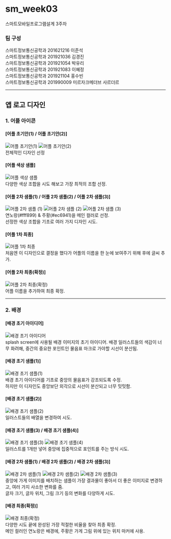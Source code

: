 # sm_week03
스마트모바일프로그램설계 3주차   

### 팀 구성   
스마트정보통신공학과 201621216 이준석   
스마트정보통신공학과 201921036 김경진   
스마트정보통신공학과 201921054 박유리   
스마트정보통신공학과 201921083 이혜정   
스마트정보통신공학과 201921104 홍수빈    
스마트정보통신공학과 201990009 미르자크메더브 사르더르    
   ***   

## 앱 로고 디자인   

### 1. 어플 아이콘   

#### [어플 초기안(1) / 어플 초기안(2)]      
![어플 초기안(1)](https://user-images.githubusercontent.com/57963888/111958615-c84b4800-8b30-11eb-870d-c596e6a05d44.png)
![어플 초기안(2)](https://user-images.githubusercontent.com/57963888/111958632-cd0ffc00-8b30-11eb-9a94-6ccb4842d0fa.png)      
전체적인 디자인 선정   

   
#### [어플 색상 샘플]   
![어플 색상 샘플](https://user-images.githubusercontent.com/57963888/111955088-64268500-8b2c-11eb-8ef8-4170db3ed9dc.png)   
다양한 색상 조합을 시도 해보고 가장 최적의 조합 선정.   
   
#### [어플 2차 샘플(1) / 어플 2차 샘플(2) / 어플 2차 샘플(3)]   
![어플 2차 샘플 (1)](https://user-images.githubusercontent.com/57963888/111958676-ddc07200-8b30-11eb-8f56-37f7329436ba.png)
![어플 2차 샘플 (2)](https://user-images.githubusercontent.com/57963888/111958687-e0bb6280-8b30-11eb-9e2b-75e96db1e840.png)
![어플 2차 샘플 (3)](https://user-images.githubusercontent.com/57963888/111958716-e87b0700-8b30-11eb-9b69-753808e385af.png)     
연노랑(#fff899) & 주황(#ec6941)을 메인 컬러로 선정.   
선정한 색상 조합을 기초로 여러 가지 디자인 시도.   
   
#### [어플 1차 최종]   
![어플 1차 최종](https://user-images.githubusercontent.com/57963888/111958768-f92b7d00-8b30-11eb-91d4-57c749b6e3e0.png)   
처음엔 이 디자인으로 결정을 했다가 어플의 이름을 한 눈에 보여주기 위해 후에 글씨 추가.   
   
#### [어플 2차 최종(확정)]   
![어플 2차 최종(확정)](https://user-images.githubusercontent.com/57963888/111958828-0e081080-8b31-11eb-92ba-2386b7edae8f.png)   
어플 이름을 추가하여 최종 확정.   
   
***   

### 2. 배경   

#### [배경 초기 아이디어]   
![배경 초기 아이디어](https://user-images.githubusercontent.com/57963888/111959034-4a3b7100-8b31-11eb-8765-7c07c7e51a3e.png)   
splash screen에 사용될 배경 이미지의 초기 아이디어. 배경 일러스트들의 색감이 너무 화려해, 중간의 중요한 포인트인 물음표 마크로 가야할 시선이 분산됨.   
    
       
#### [배경 초기 샘플(1)]   
![배경 초기 샘플(1)](https://user-images.githubusercontent.com/57963888/111958874-1c562c80-8b31-11eb-8c97-016380803d79.png)   
배경 초기 아이디어를 기초로 중앙의 물음표가 강조되도록 수정.   
하지만 이 디자인도 중앙보단 외각으로 시선이 분산되고 너무 밋밋함.   
   

#### [배경 초기 샘플(2)]   
![배경 초기 샘플(2)](https://user-images.githubusercontent.com/57963888/111958883-1e1ff000-8b31-11eb-8f36-ba3a220dc2ae.png)   
일러스트들의 배열을 변경하여 시도.   
   
   
#### [배경 초기 샘플(3) / 배경 초기 샘플(4)]   
![배경 초기 샘플(3)](https://user-images.githubusercontent.com/57963888/111958889-1fe9b380-8b31-11eb-8cc2-213286e06518.png)
![배경 초기 샘플(4)](https://user-images.githubusercontent.com/57963888/111958897-22e4a400-8b31-11eb-985e-3ed664f725b2.png)   
일러스트를 1개만 넣어 중앙에 집중적으로 포인트를 주는 방식 시도.   
   

#### [배경 2차 샘플(1) / 배경 2차 샘플(2) / 배경 2차 샘플(3)]   
![배경 2차 샘플(1)](https://user-images.githubusercontent.com/57963888/111959062-558e9c80-8b31-11eb-9c24-e8d7bcf324f0.png)
![배경 2차 샘플(2)](https://user-images.githubusercontent.com/57963888/111959072-57586000-8b31-11eb-86e3-d13eccee8e14.png)
![배경 2차 샘플(3)](https://user-images.githubusercontent.com/57963888/111959081-59baba00-8b31-11eb-9996-8f5ddefdd530.png)   
중앙에 가게 이미지를 배치하는 샘플이 가장 결과물이 좋아서 더 좋은 이미지로 변경하고, 여러 가지 사소한 변화를 줌.   
글자 크기, 글자 위치, 그림 크기 등의 변화를 다양하게 시도.   
   

#### [배경 최종(확정)]   
![배경 최종(확정)](https://user-images.githubusercontent.com/57963888/111959121-63dcb880-8b31-11eb-85d9-a2c3607e9139.png)   
다양한 시도 끝에 완성된 가장 적절한 비율을 찾아 최종 확정.   
메인 컬러인 연노랑은 배경에, 주황은 가게 그림 위에 있는 위치 마커에 사용.    
